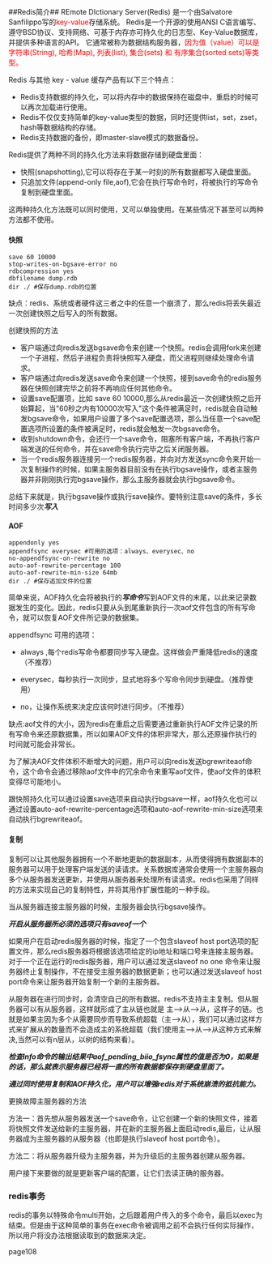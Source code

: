 ##Redis简介##
REmote DIctionary Server(Redis) 是一个由Salvatore Sanfilippo写的<font color="red">key-value</font>存储系统。
Redis是一个开源的使用ANSI C语言编写、遵守BSD协议、支持网络、可基于内存亦可持久化的日志型、Key-Value数据库，并提供多种语言的API。
它通常被称为数据结构服务器，<font color="red">因为值（value）可以是 字符串(String), 哈希(Map), 列表(list), 集合(sets) 和 有序集合(sorted sets)等类型。</font>


Redis 与其他 key - value 缓存产品有以下三个特点：

* Redis支持数据的持久化，可以将内存中的数据保持在磁盘中，重启的时候可以再次加载进行使用。
* Redis不仅仅支持简单的key-value类型的数据，同时还提供list，set，zset，hash等数据结构的存储。
* Redis支持数据的备份，即master-slave模式的数据备份。



Redis提供了两种不同的持久化方法来将数据存储到硬盘里面：

* 快照(snapshotting),它可以将存在于某一时刻的所有数据都写入硬盘里面。
* 只追加文件(append-only file,aof),它会在执行写命令时，将被执行的写命令复制到硬盘里面。

这两种持久化方法既可以同时使用，又可以单独使用。在某些情况下甚至可以两种方法都不使用。



#### 快照

```
save 60 10000
stop-writes-on-bgsave-error no
rdbcompression yes
dbfilename dump.rdb
dir ./ #保存dump.rdb的位置
```

缺点：redis、系统或者硬件这三者之中的任意一个崩溃了，那么redis将丢失最近一次创建快照之后写入的所有数据。

创建快照的方法

* 客户端通过向redis发送bgsave命令来创建一个快照。redis会调用fork来创建一个子进程，然后子进程负责将快照写入硬盘，而父进程则继续处理命令请求。
* 客户端通过向redis发送save命令来创建一个快照，接到save命令的redis服务器在快照创建完毕之前将不再响应任何其他命令。
* 设置save配置项，比如 save 60 10000,那么从redis最近一次创建快照之后开始算起，当"60秒之内有10000次写入"这个条件被满足时，redis就会自动触发bgsave命令，如果用户设置了多个save配置选项，那么当任意一个save配置选项所设置的条件被满足时，redis就会触发一次bgsave命令。
* 收到shutdown命令，会还行一个save命令，阻塞所有客户端，不再执行客户端发送的任何命令，并在save命令执行完毕之后关闭服务器。
* 当一个redis服务器连接另一个redis服务器，并向对方发送sync命令来开始一次复制操作的时候，如果主服务器目前没有在执行bgsave操作，或者主服务器并非刚刚执行完bgsave操作，那么主服务器就会执行bgsave命令。

总结下来就是，执行bgsave操作或执行save操作。要特别注意save的条件，多长时间多少次***写入***

#### AOF

```
appendonly yes
appendfsync everysec #可用的选项：always、everysec、no
no-appendfsync-on-rewrite no
auto-aof-rewrite-percentage 100
auto-aof-rewrite-min-size 64mb
dir ./ #保存追加文件的位置
```

简单来说，AOF持久化会将被执行的***写命令***写到AOF文件的末尾，以此来记录数据发生的变化。因此，redis只要从头到尾重新执行一次aof文件包含的所有写命令，就可以恢复AOF文件所记录的数据集。

appendfsync 可用的选项：

* always ,每个redis写命令都要同步写入硬盘。这样做会严重降低redis的速度（不推荐）

* everysec，每秒执行一次同步，显式地将多个写命令同步到硬盘。（推荐使用）
* no，让操作系统来决定应该何时进行同步。（不推荐）

缺点:aof文件的大小，因为redis在重启之后需要通过重新执行AOF文件记录的所有写命令来还原数据集，所以如果AOF文件的体积非常大，那么还原操作执行的时间就可能会非常长。

为了解决AOF文件体积不断增大的问题，用户可以向redis发送bgrewriteaof命令，这个命令会通过移除aof文件中的冗余命令来重写aof文件，使aof文件的体积变得尽可能地小。

跟快照持久化可以通过设置save选项来自动执行bgsave一样，aof持久化也可以通过设置auto-aof-rewrite-percentage选项和auto-aof-rewrite-min-size选项来自动执行bgrewriteaof。

#### 复制

复制可以让其他服务器拥有一个不断地更新的数据副本，从而使得拥有数据副本的服务器可以用于处理客户端发送的读请求。关系数据库通常会使用一个主服务器向多个从服务器发送更新，并使用从服务器来处理所有读请求。redis也采用了同样的方法来实现自己的复制特性，并将其用作扩展性能的一种手段。



当从服务器连接主服务器的时候，主服务器会执行bgsave操作。

***开启从服务器所必须的选项只有saveof一个***

如果用户在启动redis服务器的时候，指定了一个包含slaveof host port选项的配置文件，那么redis服务器将根据该选项给定的ip地址和端口号来连接主服务器。对于一个正在运行的redis服务器，用户可以通过发送slaveof no one 命令来让服务器终止复制操作，不在接受主服务器的数据更新；也可以通过发送slaveof host port命令来让服务器开始复制一个新的主服务器。

从服务器在进行同步时，会清空自己的所有数据。redis不支持主主复制。但从服务器可以有从服务器，这样就形成了主从链也就是 主-->从-->从，这样子的链。也就是如果主因为多个从需要同步而导致系统超载（主-->从），我们可以通过这样方式来扩展从的数量而不会造成主的系统超载（我们使用主-->从-->从这种方式来解决,当然可以有n层从，以树的结构来看）。

***检查Info命令的输出结果中aof_pending_biio_fsync属性的值是否为0，如果是的话，那么就表示服务器已经将一直的所有数据都保存到硬盘里面了。***



***通过同时使用复制和AOF持久化，用户可以增强redis对于系统崩溃的抵抗能力。***

更换故障主服务器的方法

方法一：首先想从服务器发送一个save命令，让它创建一个新的快照文件，接着将快照文件发送给新的主服务器，并在新的主服务器上面启动redis,最后，让从服务器成为主服务器的从服务器（也即是执行slaveof host port命令）。

方法二：将从服务器升级为主服务器，并为升级后的主服务器创建从服务器。

用户接下来要做的就是更新客户端的配置，让它们去读正确的服务器。

### redis事务

redis的事务以特殊命令multi开始，之后跟着用户传入的多个命令，最后以exec为结束。但是由于这种简单的事务在exec命令被调用之前不会执行任何实际操作，所以用户将没办法根据读取到的数据来决定。

page108











